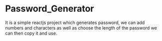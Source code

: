 # Password_Generator
 It is a simple reactjs project which generates password, we can add numbers and characters as well as choose the length of the password we can then copy it and use.
